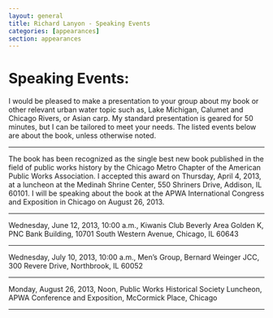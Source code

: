 ```yaml
---
layout: general
title: Richard Lanyon - Speaking Events
categories: [appearances]
section: appearances
---
```


# Speaking Events:
I would be pleased to make a presentation to your group about my book or other relevant urban water topic such as, Lake Michigan, Calumet and Chicago Rivers, or Asian carp. My standard presentation is geared for 50 minutes, but I can be tailored to meet your needs. The listed events below are about the book, unless otherwise noted.

----

The book has been recognized as the single best new book published in the field of public works history by the Chicago Metro Chapter of the American Public Works Association. I accepted this award on Thursday, April 4, 2013, at a luncheon at the Medinah Shrine Center, 550 Shriners Drive, Addison, IL 60101. I will be speaking about the book at the APWA International Congress and Exposition in Chicago on August 26, 2013.

----

Wednesday, June 12, 2013, 10:00 a.m., Kiwanis Club Beverly Area Golden K, PNC Bank Building, 10701 South Western Avenue, Chicago, IL 60643

----

Wednesday, July 10, 2013, 10:00 a.m., Men’s Group, Bernard Weinger JCC, 300 Revere Drive, Northbrook, IL 60052

----

Monday, August 26, 2013, Noon, Public Works Historical Society Luncheon, APWA Conference and Exposition, McCormick Place, Chicago

----

